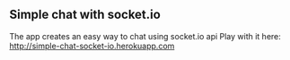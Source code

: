 Simple chat with socket.io
--------------------------
The app creates an easy way to chat using socket.io api
Play with it here: http://simple-chat-socket-io.herokuapp.com 
